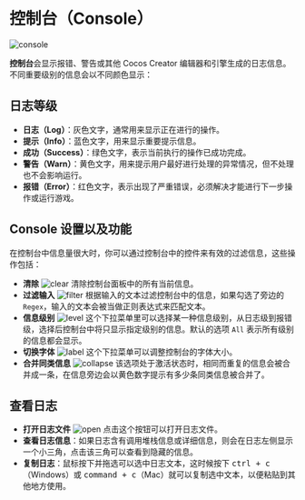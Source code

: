 # 控制台（Console）

![console](console/console.png)

**控制台**会显示报错、警告或其他 Cocos Creator 编辑器和引擎生成的日志信息。不同重要级别的信息会以不同颜色显示：

## 日志等级

- **日志（Log）**：灰色文字，通常用来显示正在进行的操作。
- **提示（Info）**：蓝色文字，用来显示重要提示信息。
- **成功（Success）**：绿色文字，表示当前执行的操作已成功完成。
- **警告（Warn）**：黄色文字，用来提示用户最好进行处理的异常情况，但不处理也不会影响运行。
- **报错（Error）**：红色文字，表示出现了严重错误，必须解决才能进行下一步操作或运行游戏。

## Console 设置以及功能

在控制台中信息量很大时，你可以通过控制台中的控件来有效的过滤信息，这些操作包括：

- **清除** ![clear](console/clear.png) 清除控制台面板中的所有当前信息。
- **过滤输入** ![filter](console/filter.png) 根据输入的文本过滤控制台中的信息，如果勾选了旁边的 `Regex`，输入的文本会被当做正则表达式来匹配文本。
- **信息级别** ![level](console/levels.png) 这个下拉菜单里可以选择某一种信息级别，从日志级到报错级，选择后控制台中将只显示指定级别的信息。默认的选项 `All` 表示所有级别的信息都会显示。
- **切换字体** ![label](console/label.png) 这个下拉菜单可以调整控制台的字体大小。
- **合并同类信息** ![collapse](console/collapse.png) 该选项处于激活状态时，相同而重复的信息会被合并成一条，在信息旁边会以黄色数字提示有多少条同类信息被合并了。

## 查看日志

- **打开日志文件** ![open](console/open.png) 点击这个按钮可以打开日志文件。
- **查看日志信息**：如果日志含有调用堆栈信息或详细信息，则会在日志左侧显示一个小三角，点击该三角可以查看到隐藏的信息。
- **复制日志**：鼠标按下并拖选可以选中日志文本，这时候按下 <kbd>ctrl + c</kbd>（Windows）或 <kbd>command + c</kbd>（Mac）就可以复制选中文本，以便粘贴到其他地方使用。